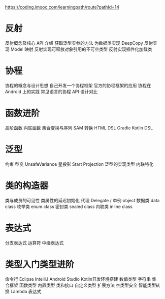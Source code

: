 https://coding.imooc.com/learningpath/route?pathId=14

# 反射
反射概念及核心 API 介绍
获取泛型实参的方法
为数据类实现 DeepCopy
反射实现 Model 映射
反射实现可释放对象引用的不可空类型
反射实现插件化加载类

# 协程
协程的概念与设计思想
自己开发一个协程框架
官方的协程框架的应用
协程在 Android 上的实践
常见语言的协程 API 设计对比


# 函数进阶
高阶函数
内联函数
集合变换与序列
SAM 转换
HTML DSL
Gradle Kotlin DSL


# 泛型
约束
型变
UnsafeVariance
星投影 Start Projection
泛型的实现类型
内联特化


# 类的构造器
类与成员的可见性
类属性的延迟初始化
代理 Delegate / 单例 object
数据类 data class
枚举类 enum class
密封类 sealed class
内联类 inline class

# 表达式
分支表达式
运算符
中缀表达式

# 类型入门类型进阶
命令行
Eclipse
IntelliJ
Android Studio
Kotlin开发环境搭建
数值类型
字符串
集合框架
函数类型
内置类型
类和接口
自定义类型
扩展方法
空类型安全
智能类型转换
Lambda 表达式
